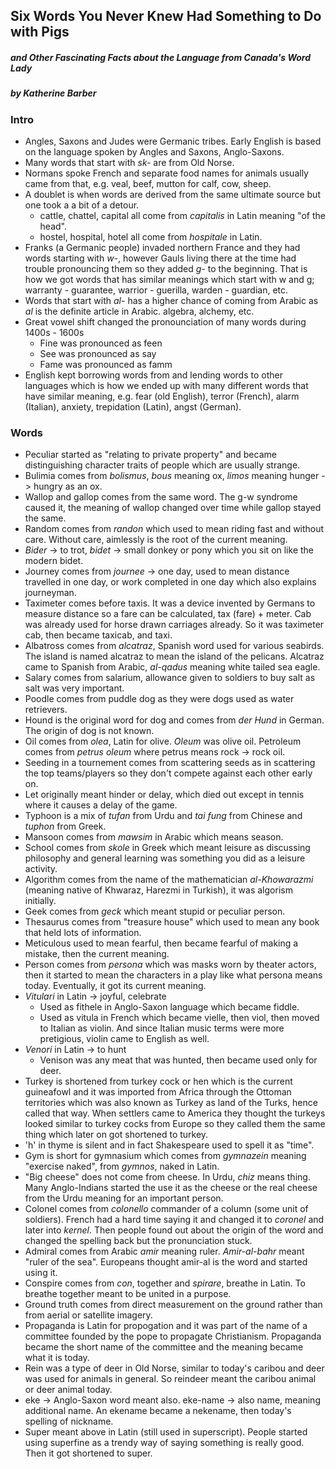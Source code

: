 ## Six Words You Never Knew Had Something to Do with Pigs

##### and Other Fascinating Facts about the Language from Canada's Word Lady

##### by Katherine Barber

### Intro

* Angles, Saxons and Judes were Germanic tribes. Early English is based on the language spoken by Angles and Saxons, Anglo-Saxons.
* Many words that start with *sk-* are from Old Norse.
* Normans spoke French and separate food names for animals usually came from that, e.g. veal, beef, mutton for calf, cow, sheep.
* A doublet is when words are derived from the same ultimate source but one took a a bit of a detour.
  * cattle, chattel, capital all come from *capitalis* in Latin meaning "of the head".
  * hostel, hospital, hotel all come from *hospitale* in Latin.
* Franks (a Germanic people) invaded northern France and they had words starting with *w-*, however Gauls living there at the time had trouble pronouncing them so they added *g-* to the beginning. That is how we got words that has similar meanings which start with w and g; warranty - guarantee, warrior - guerilla, warden - guardian, etc.
* Words that start with *al-* has a higher chance of coming from Arabic as *al* is the definite article in Arabic. algebra, alchemy, etc.
* Great vowel shift changed the pronounciation of many words during 1400s - 1600s
  * Fine was pronounced as feen
  * See was pronounced as say
  * Fame was pronounced as famm
* English kept borrowing words from and lending words to other languages which is how we ended up with many different words that have similar meaning, e.g. fear (old English), terror (French), alarm (Italian), anxiety, trepidation (Latin), angst (German).

### Words

* Peculiar started as "relating to private property" and became distinguishing character traits of people which are usually strange.
* Bulimia comes from *bolismus*, *bous* meaning ox, *limos* meaning hunger -> hungry as an ox.
* Wallop and gallop comes from the same word. The g-w syndrome caused it, the meaning of wallop changed over time while gallop stayed the same.
* Random comes from *randon* which used to mean riding fast and without care. Without care, aimlessly is the root of the current meaning.
* *Bider* -> to trot, *bidet* -> small donkey or pony which you sit on like the modern bidet.
* Journey comes from *journee* -> one day, used to mean distance travelled in one day, or work completed in one day which also explains journeyman.
* Taximeter comes before taxis. It was a device invented by Germans to measure distance so a fare can be calculated, tax (fare) + meter. Cab was already used for horse drawn carriages already. So it was taximeter cab, then became taxicab, and taxi.
* Albatross comes from *alcatraz*, Spanish word used for various seabirds. The island is named alcatraz to mean the island of the pelicans. Alcatraz came to Spanish from Arabic, *al-qadus* meaning white tailed sea eagle.
* Salary comes from salarium, allowance given to soldiers to buy salt as salt was very important.
* Poodle comes from puddle dog as they were dogs used as water retrievers.
* Hound is the original word for dog and comes from *der Hund* in German. The origin of dog is not known.
* Oil comes from *olea*, Latin for olive. *Oleum* was olive oil. Petroleum comes from *petrus oleum* where petrus means rock -> rock oil.
* Seeding in a tournement comes from scattering seeds as in scattering the top teams/players so they don't compete against each other early on.
* Let originally meant hinder or delay, which died out except in tennis where it causes a delay of the game.
* Typhoon is a mix of *tufan* from Urdu and *tai fung* from Chinese and *tuphon* from Greek.
* Mansoon comes from *mawsim* in Arabic which means season.
* School comes from *skole* in Greek which meant leisure as discussing philosophy and general learning was something you did as a leisure activity.
* Algorithm comes from the name of the mathematician *al-Khowarazmi* (meaning native of Khwaraz, Harezmi in Turkish), it was algorism initially.
* Geek comes from *geck* which meant stupid or peculiar person.
* Thesaurus comes from "treasure house" which used to mean any book that held lots of information.
* Meticulous used to mean fearful, then became fearful of making a mistake, then the current meaning.
* Person comes from *persona* which was masks worn by theater actors, then it started to mean the characters in a play like what persona means today. Eventually, it got its current meaning.
* *Vitulari* in Latin -> joyful, celebrate
  * Used as fithele in Anglo-Saxon language which became fiddle.
  * Used as vitula in French which became vielle, then viol, then moved to Italian as violin. And since Italian music terms were more pretigious, violin came to English as well.
* *Venori* in Latin -> to hunt
  * Venison was any meat that was hunted, then became used only for deer.
* Turkey is shortened from turkey cock or hen which is the current guineafowl and it was imported from Africa through the Ottoman territories which was also known as Turkey as land of the Turks, hence called that way. When settlers came to America they thought the turkeys looked similar to turkey cocks from Europe so they called them the same thing which later on got shortened to turkey.
* 'h' in thyme is silent and in fact Shakespeare used to spell it as "time".
* Gym is short for gymnasium which comes from *gymnazein* meaning "exercise naked", from *gymnos*, naked in Latin.
* "Big cheese" does not come from cheese. In Urdu, *chiz* means thing. Many Anglo-Indians started the use it as the cheese or the real cheese from the Urdu meaning for an important person.
* Colonel comes from *colonello* commander of a column (some unit of soldiers). French had a hard time saying it and changed it to *coronel* and later into *kernel*. Then people found out about the origin of the word and changed the spelling back but the pronunciation stuck.
* Admiral comes from Arabic *amir* meaning ruler. *Amir-al-bahr* meant "ruler of the sea". Europeans thought amir-al is the word and started using it.
* Conspire comes from *con*, together and *spirare*, breathe in Latin. To breathe together meant to be united in a purpose.
* Ground truth comes from direct measurement on the ground rather than from aerial or satellite imagery.
* Propaganda is Latin for propogation and it was part of the name of a committee founded by the pope to propagate Christianism. Propaganda became the short name of the committee and the meaning became what it is today.
* Rein was a type of deer in Old Norse, similar to today's caribou and deer was used for animals in general. So reindeer meant the caribou animal or deer animal today.
* eke -> Anglo-Saxon word meant also. eke-name -> also name, meaning additional name. An ekename became a nekename, then today's spelling of nickname.
* Super meant above in Latin (still used in superscript). People started using superfine as a trendy way of saying something is really good. Then it got shortened to super.